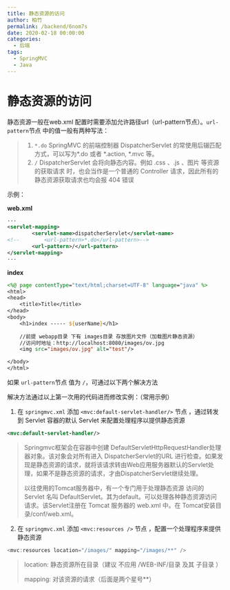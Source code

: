 ```yaml
---
title: 静态资源的访问
author: 柏竹
permalink: /backend/6nom7s
date: 2020-02-18 00:00:00
categories: 
  - 后端
tags: 
  - SpringMVC
  - Java
---
```

 # 静态资源的访问

静态资源一般在web.xml 配置时需要添加允许路径url（url-pattern节点）。`url-pattern`节点 中的值一般有两种写法：

> 1. `*.do`
>    SpringMVC 的前端控制器 DispatcherServlet 的常使用后辍匹配方式，可以写为*.do 或者 *.action, *.mvc 等。
> 2. `/`
>    DispatcherServlet 会将向静态内容。例如 .css 、.js 、图片 等资源的获取请求 时，也会当作是一个普通的 Controller 请求，因此所有的静态资源获取请求也均会报 404 错误

示例：

**web.xml**

```xml
···
<servlet-mapping>
        <servlet-name>dispatcherServlet</servlet-name>
<!--        <url-pattern>*.do</url-pattern>-->
        <url-pattern>/</url-pattern>
</servlet-mapping>
···
```

**index**

```jsp
<%@ page contentType="text/html;charset=UTF-8" language="java" %>
<html>
<head>
    <title>Title</title>
</head>
<body>
    <h1>index ----- ${userName}</h1>
    
    //前提 webapp目录 下有 images目录 存放图片文件（加载图片静态资源）
    //访问时地址：http://localhost:8080/images/ov.jpg
    <img src="images/ov.jpg" alt="test"/>

</body>
</html>
```

如果 `url-pattern`节点 值为 `/`，可通过以下两个解决方法

解决方法通过以上第一次用的代码进而修改实例：（常用示例）

1. 在 `springmvc.xml` 添加 `<mvc:default-servlet-handler/>` 节点 ，通过转发到 Servlet 容器的默认 Servlet 来配置处理程序以提供静态资源

  ```xml
<mvc:default-servlet-handler/>
  ```

  >  Springmvc框架会在容器中创建 DefaultServletHttpRequestHandler处理器对象。该对象会对所有进入 DispatcherServlet的URL 进行检查。如果发现是静态资源的请求，就将该请求转由Web应用服务器默认的Servlet处理，如果不是静态资源的请求，才由DispatcherServlet继续处理。
  >
  >  以往使用的Tomcat服务器中，有一个专门用于处理静态资源 访问的 Servlet 名叫 DefaultServlet。其为default。可以处理各种静态资源访问 请求。该Servlet注册在 Tomcat 服务器的 web.xml 中。在 Tomcat安装目录/conf/web.xml。

2. 在 `springmvc.xml` 添加 `<mvc:resources />` 节点 ，配置一个处理程序来提供静态资源

  ```java
<mvc:resources location="/images/" mapping="/images/**" />
  ```

  > location: 静态资源所在目录（建议 不应用 /WEB-INF/目录 及其 子目录 ）
  >
  > mapping: 对该资源的请求（后面是两个星号**）